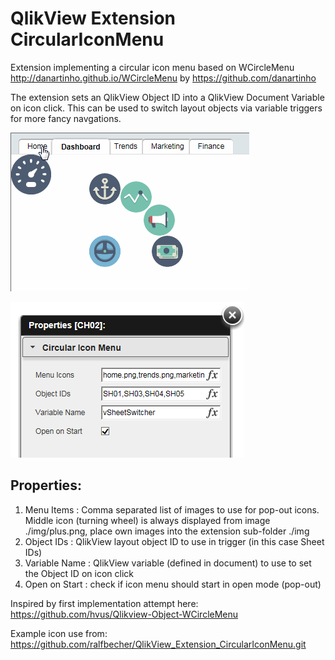 QlikView Extension CircularIconMenu
===================================

Extension implementing a circular icon menu based on WCircleMenu http://danartinho.github.io/WCircleMenu by https://github.com/danartinho

The extension sets an QlikView Object ID into a QlikView Document Variable on icon click. This can be used to switch layout objects via variable triggers for more fancy navgations.

![QlikView Extension CircularIconMenu](CircularIconMenu.gif)

![QlikView Extension CircularIconMenu](properties.PNG)

Properties:
-----------
1. Menu Items : Comma separated list of images to use for pop-out icons. Middle icon (turning wheel) is always displayed from image ./img/plus.png, place own images into the extension sub-folder ./img
2. Object IDs : QlikView layout object ID to use in trigger (in this case Sheet IDs)
3. Variable Name : QlikView variable (defined in document) to use to set the Object ID on icon click
4. Open on Start : check if icon menu should start in open mode (pop-out)

Inspired by first implementation attempt here: https://github.com/hvus/Qlikview-Object-WCircleMenu

Example icon use from: https://github.com/ralfbecher/QlikView_Extension_CircularIconMenu.git